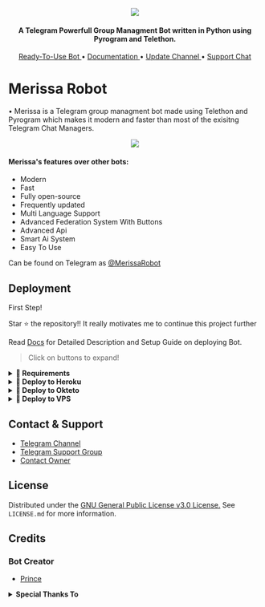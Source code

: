 <p align="center">
  <img src="https://media.giphy.com/media/Qv9p77hBf48DutDzvr/giphy.gif">
</p>

<h4 align="center">
    A Telegram Powerfull Group Managment Bot written in Python using Pyrogram and Telethon.
</h4>
<p align="center">
    <a href="https://t.me/MerissaRobot"> Ready-To-Use Bot </a> •
    <a href="http://merissarobot.tk"> Documentation </a> •
    <a href="https://t.me/MerissaxUpdates"> Update Channel </a> •
    <a href="https://t.me/MerissaxSupport"> Support Chat </a> 
</p>
    
# Merissa Robot
• Merissa is a Telegram group managment bot made using Telethon and Pyrogram which makes it modern and faster than most of the exisitng Telegram Chat Managers.
<p align="center"><img src="https://te.legra.ph/file/90b1aa10cf8b77d5b781b.jpg"></p>

#### Merissa's features over other bots:
- Modern
- Fast
- Fully open-source
- Frequently updated
- Multi Language Support
- Advanced Federation System With Buttons
- Advanced Api
- Smart Ai System
- Easy To Use

Can be found on Telegram as [@MerissaRobot](https://t.me/MerissaRobot)

## Deployment
First Step!

Star ⭐ the repository!!
It really motivates me to continue this project further

Read [Docs](http://MerissaRobot.github.io) for Detailed Description and Setup Guide on deploying Bot.

> Click on buttons to expand!
<details>
<summary><b>🔗 Requirements</b></summary>
    
- [Python3.9](https://www.python.org/downloads/release/python-390/)
- [Telegram API Key](https://docs.pyrogram.org/intro/setup#api-keys)
- [Telegram Bot Token](https://t.me/botfather)
- [MongoDB URI](https://telegra.ph/How-To-get-Mongodb-URI-04-06)

</details>

<details>
<summary><b>🔗 Deploy to Heroku</b></summary>
<br>

> Heroku has two vars[ HEROKU_API_KEY & HEROKU_APP_NAME ] for Updater to work. 
> By setting those two vars you can get logs of your heroku app, set var, edit var, delete vars , check dyno usage and update bot. 
> Those two vars are not Mandatory! You can leave them blank too. 
    
<h4>Click the button below to deploy Tiana Group Managment Bot on Heroku!</h4>    
<p><a href="https://heroku.com/deploy?template=https://github.com/Prince-Botz/TianaBot"><img src="https://img.shields.io/badge/Deploy%20To%20Heroku-blueviolet?style=for-the-badge&logo=heroku" width="200""/></a></p>

<h4>Click the button below to deploy Vc Bot on Heroku!</h4>    
<p><a href="https://heroku.com/deploy?template=https://github.com/Prince301102/Tiana-Music"><img src="https://img.shields.io/badge/Deploy%20To%20Heroku-blueviolet?style=for-the-badge&logo=heroku" width="200""/></a></p> 
</details>

<details>
<summary><b>🔗 Deploy to Okteto</b></summary>
<h4>Click the button below to deploy Merissa Group Managment Bot on Okteto!</h4>    
<a href="https://cloud.okteto.com/deploy?repository=https://github.com/prince301102/MerissaRobot"><img src="https://img.shields.io/badge/Deploy%20To%20Okteto-informational?style=for-the-badge&logo=Okteto" width="200""/></a>
</details>

<details>
<summary><b>🔗 Deploy to VPS</b></summary>
<br>


```console
$ git clone https://github.com/Hunter-XD/MerissaRobot
$ cd MerissaRobot
$ pip3 install -U -r requirements.txt
$ cp sample.env
```
> Edit .env with your values and then start bot with
```console
$ bash start
```

</details>

## Contact & Support

- [Telegram Channel](https://t.me/TianaxUpdates)
- [Telegram Support Group](https://t.me/TianaxSupport)
- [Contact Owner](https://t.me/PrincexAssistantBot)

## License

Distributed under the [GNU General Public License v3.0 License.](https://github.com/Prince-Botz/TianaBot/blob/main/LICENSE) See `LICENSE.md` for more information.

## Credits
### Bot Creator
- [Prince](t.me/noobxcoder)

<details>
<summary><b>Special Thanks To</b></summary>
<br>
Special thanks to these amazing projects who help MerissaRobot:

- Alita Robot
- Yone Robot
- Siesta Robot
- Merissa Robot
- Daisyx
</details>
